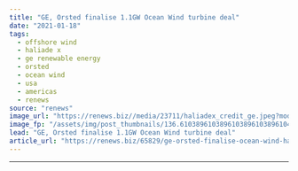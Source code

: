 ```yaml
---
title: "GE, Orsted finalise 1.1GW Ocean Wind turbine deal"
date: "2021-01-18"
tags: 
  - offshore wind
  - haliade x
  - ge renewable energy
  - orsted
  - ocean wind
  - usa
  - americas
  - renews
source: "renews"
image_url: "https://renews.biz//media/23711/haliadex_credit_ge.jpeg?mode=crop&width=770&heightratio=0.6103896103896103896103896104&slimmage=true"
image_fp: "/assets/img/post_thumbnails/136.6103896103896103896103896104&slimmage=true"
lead: "GE, Orsted finalise 1.1GW Ocean Wind turbine deal"
article_url: "https://renews.biz/65829/ge-orsted-finalise-ocean-wind-haliade-x-deal/"
---
```


---

